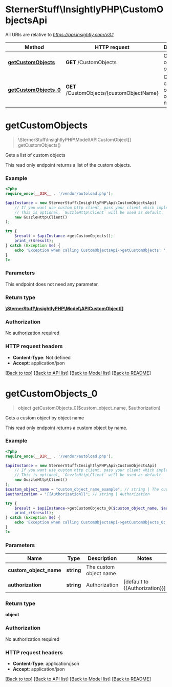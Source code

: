 # SternerStuff\InsightlyPHP\CustomObjectsApi

All URIs are relative to *https://api.insightly.com/v3.1*

Method | HTTP request | Description
------------- | ------------- | -------------
[**getCustomObjects**](CustomObjectsApi.md#getCustomObjects) | **GET** /CustomObjects | Gets a list of custom objects
[**getCustomObjects_0**](CustomObjectsApi.md#getCustomObjects_0) | **GET** /CustomObjects/{customObjectName} | Gets a custom object by object name


# **getCustomObjects**
> \SternerStuff\InsightlyPHP\Model\APICustomObject[] getCustomObjects()

Gets a list of custom objects

This read only endpoint returns a list of the custom objects.

### Example
```php
<?php
require_once(__DIR__ . '/vendor/autoload.php');

$apiInstance = new SternerStuff\InsightlyPHP\Api\CustomObjectsApi(
    // If you want use custom http client, pass your client which implements `GuzzleHttp\ClientInterface`.
    // This is optional, `GuzzleHttp\Client` will be used as default.
    new GuzzleHttp\Client()
);

try {
    $result = $apiInstance->getCustomObjects();
    print_r($result);
} catch (Exception $e) {
    echo 'Exception when calling CustomObjectsApi->getCustomObjects: ', $e->getMessage(), PHP_EOL;
}
?>
```

### Parameters
This endpoint does not need any parameter.

### Return type

[**\SternerStuff\InsightlyPHP\Model\APICustomObject[]**](../Model/APICustomObject.md)

### Authorization

No authorization required

### HTTP request headers

 - **Content-Type**: Not defined
 - **Accept**: application/json

[[Back to top]](#) [[Back to API list]](../../README.md#documentation-for-api-endpoints) [[Back to Model list]](../../README.md#documentation-for-models) [[Back to README]](../../README.md)

# **getCustomObjects_0**
> object getCustomObjects_0($custom_object_name, $authorization)

Gets a custom object by object name

This read only endpoint returns a custom object by name.

### Example
```php
<?php
require_once(__DIR__ . '/vendor/autoload.php');

$apiInstance = new SternerStuff\InsightlyPHP\Api\CustomObjectsApi(
    // If you want use custom http client, pass your client which implements `GuzzleHttp\ClientInterface`.
    // This is optional, `GuzzleHttp\Client` will be used as default.
    new GuzzleHttp\Client()
);
$custom_object_name = "custom_object_name_example"; // string | The custom object name
$authorization = "{{Authorization}}"; // string | Authorization

try {
    $result = $apiInstance->getCustomObjects_0($custom_object_name, $authorization);
    print_r($result);
} catch (Exception $e) {
    echo 'Exception when calling CustomObjectsApi->getCustomObjects_0: ', $e->getMessage(), PHP_EOL;
}
?>
```

### Parameters

Name | Type | Description  | Notes
------------- | ------------- | ------------- | -------------
 **custom_object_name** | **string**| The custom object name |
 **authorization** | **string**| Authorization | [default to {{Authorization}}]

### Return type

**object**

### Authorization

No authorization required

### HTTP request headers

 - **Content-Type**: application/json
 - **Accept**: application/json

[[Back to top]](#) [[Back to API list]](../../README.md#documentation-for-api-endpoints) [[Back to Model list]](../../README.md#documentation-for-models) [[Back to README]](../../README.md)

